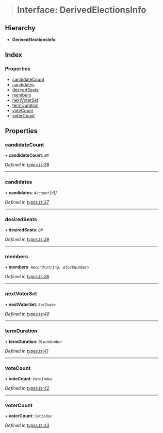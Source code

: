 > # Interface: DerivedElectionsInfo

## Hierarchy

* **DerivedElectionsInfo**

## Index

### Properties

* [candidateCount](_types_.derivedelectionsinfo.md#candidatecount)
* [candidates](_types_.derivedelectionsinfo.md#candidates)
* [desiredSeats](_types_.derivedelectionsinfo.md#desiredseats)
* [members](_types_.derivedelectionsinfo.md#members)
* [nextVoterSet](_types_.derivedelectionsinfo.md#nextvoterset)
* [termDuration](_types_.derivedelectionsinfo.md#termduration)
* [voteCount](_types_.derivedelectionsinfo.md#votecount)
* [voterCount](_types_.derivedelectionsinfo.md#votercount)

## Properties

###  candidateCount

• **candidateCount**: *`BN`*

*Defined in [types.ts:38](https://github.com/polkadot-js/api/blob/e70f26d/packages/api-derive/src/types.ts#L38)*

___

###  candidates

• **candidates**: *`AccountId`[]*

*Defined in [types.ts:37](https://github.com/polkadot-js/api/blob/e70f26d/packages/api-derive/src/types.ts#L37)*

___

###  desiredSeats

• **desiredSeats**: *`BN`*

*Defined in [types.ts:39](https://github.com/polkadot-js/api/blob/e70f26d/packages/api-derive/src/types.ts#L39)*

___

###  members

• **members**: *`Record<string, BlockNumber>`*

*Defined in [types.ts:36](https://github.com/polkadot-js/api/blob/e70f26d/packages/api-derive/src/types.ts#L36)*

___

###  nextVoterSet

• **nextVoterSet**: *`SetIndex`*

*Defined in [types.ts:40](https://github.com/polkadot-js/api/blob/e70f26d/packages/api-derive/src/types.ts#L40)*

___

###  termDuration

• **termDuration**: *`BlockNumber`*

*Defined in [types.ts:41](https://github.com/polkadot-js/api/blob/e70f26d/packages/api-derive/src/types.ts#L41)*

___

###  voteCount

• **voteCount**: *`VoteIndex`*

*Defined in [types.ts:42](https://github.com/polkadot-js/api/blob/e70f26d/packages/api-derive/src/types.ts#L42)*

___

###  voterCount

• **voterCount**: *`SetIndex`*

*Defined in [types.ts:43](https://github.com/polkadot-js/api/blob/e70f26d/packages/api-derive/src/types.ts#L43)*